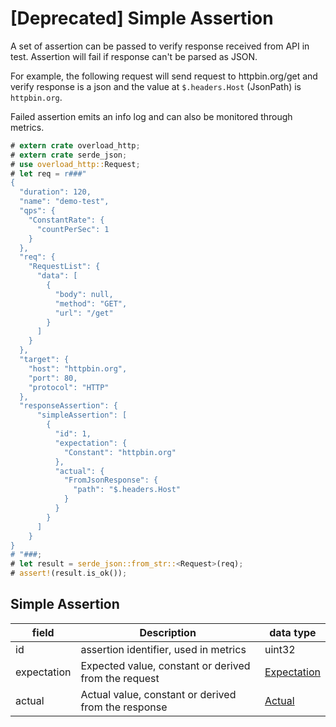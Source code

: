 # \[Deprecated\] Simple Assertion
A set of assertion can be passed to verify response received from API in test. Assertion will fail if response can't
be parsed as JSON.

For example, the following request will send request to httpbin.org/get and verify response is a json and
the value at `$.headers.Host` (JsonPath) is `httpbin.org`.

Failed assertion emits an info log and can also be monitored through metrics.

```rust
# extern crate overload_http;
# extern crate serde_json;
# use overload_http::Request;
# let req = r###"
{
  "duration": 120,
  "name": "demo-test",
  "qps": {
    "ConstantRate": {
      "countPerSec": 1
    }
  },
  "req": {
    "RequestList": {
      "data": [
        {
          "body": null,
          "method": "GET",
          "url": "/get"
        }
      ]
    }
  },
  "target": {
    "host": "httpbin.org",
    "port": 80,
    "protocol": "HTTP"
  },
  "responseAssertion": {
      "simpleAssertion": [
        {
          "id": 1,
          "expectation": {
            "Constant": "httpbin.org"
          },
          "actual": {
            "FromJsonResponse": {
              "path": "$.headers.Host"
            }
          }
        }
      ]
    }
}
# "###;
# let result = serde_json::from_str::<Request>(req);
# assert!(result.is_ok());
```

## Simple Assertion

| field       | Description                                          | data type                     |
|-------------|------------------------------------------------------|-------------------------------|
| id          | assertion identifier, used in metrics                | uint32                        |
| expectation | Expected value, constant or derived from the request | [Expectation](expectation.md) |
| actual      | Actual value, constant or derived from the response  | [Actual](actual.md)           |
